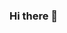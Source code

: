 ### Hi there 👋

<!-- <img src="https://capsule-render.vercel.app/api?type=waving&color=auto&height=200&section=header&text=Hi!&fontSize=90" /> -->

<!--
**ddonydev/ddonydev** is a ✨ _special_ ✨ repository because its `README.md` (this file) appears on your GitHub profile.

Here are some ideas to get you started:

- 🔭 I’m currently working on ...
- 🌱 I’m currently learning ...
- 👯 I’m looking to collaborate on ...
- 🤔 I’m looking for help with ...
- 💬 Ask me about ...
- 📫 How to reach me: ...
- 😄 Pronouns: ...
- ⚡ Fun fact: ...
-->
